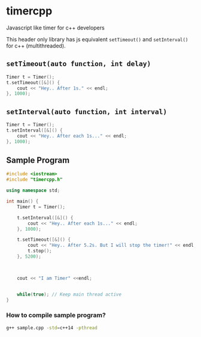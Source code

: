 # timercpp
Javascript like timer for c++ developers

This header only library has js equivalent `setTimeout()` and `setInterval()` for c++ (multithreaded).

## `setTimeout(auto function, int delay)`

```c++
Timer t = Timer();
t.setTimeout([&]() {
    cout << "Hey.. After 1s." << endl;
}, 1000); 
```

## `setInterval(auto function, int interval)`

```c++
Timer t = Timer();
t.setInterval([&]() {
    cout << "Hey.. After each 1s..." << endl;
}, 1000); 
```

## Sample Program

```c++
#include <iostream>
#include "timercpp.h"

using namespace std;

int main() {
    Timer t = Timer();

    t.setInterval([&]() {
        cout << "Hey.. After each 1s..." << endl;
    }, 1000); 

    t.setTimeout([&]() {
        cout << "Hey.. After 5.2s. But I will stop the timer!" << endl;
        t.stop();
    }, 5200); 

    

    cout << "I am Timer" <<endl;


    while(true); // Keep main thread active
}
```

### How to compile sample program?

```bash
g++ sample.cpp -std=c++14 -pthread
```
